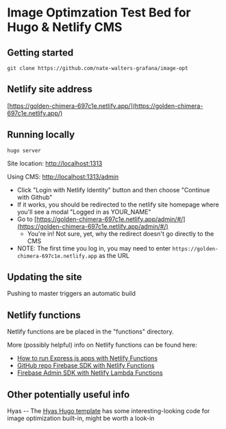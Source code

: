 # Image Optimzation Test Bed for Hugo & Netlify CMS

## Getting started
```git clone https://github.com/nate-walters-grafana/image-opt```

## Netlify site address
[https://golden-chimera-697c1e.netlify.app/](https://golden-chimera-697c1e.netlify.app/)

## Running locally
```hugo server```

Site location:
[http://localhost:1313](http://localhost:1313)

Using CMS:
[http://localhost:1313/admin](http://localhost:1313/admin)
- Click "Login with Netlify Identity" button and then choose "Continue with Github"
- If it works, you should be redirected to the netlify site homepage where you'll see a modal "Logged in as YOUR_NAME"
- Go to [https://golden-chimera-697c1e.netlify.app/admin/#/](https://golden-chimera-697c1e.netlify.app/admin/#/)
  - You're in! Not sure, yet, why the redirect doesn't go directly to the CMS
- NOTE: The first time you log in, you may need to enter ```https://golden-chimera-697c1e.netlify.app``` as the URL

## Updating the site
Pushing to master triggers an automatic build

## Netlify functions

Netlify functions are be placed in the "functions" directory.

More (possibly helpful) info on Netlify functions can be found here:
- [How to run Express.js apps with Netlify Functions](https://www.netlify.com/blog/2018/09/13/how-to-run-express.js-apps-with-netlify-functions/)
- [GitHub repo Firebase SDK with Netlify Functions](https://github.com/apotox/firebase-sdk-with-netlify-functions)
- [Firebase Admin SDK with Netlify Lambda Functions](https://jackwhiting.co.uk/posts/using-firebase-admin-sdk-with-netlify-lambda-functions/)


## Other potentially useful info

Hyas -- The [Hyas Hugo template](https://gethyas.com/) has some interesting-looking code for image optimization built-in, might be worth a look-in